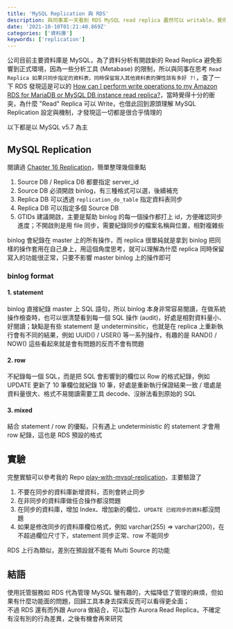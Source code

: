 ```yaml
---
title: 'MySQL Replication 與 RDS'
description: 與同事某一天看到 RDS MySQL read replica 盡然可以 writable，覺得這也太神奇了，花了點時間理解 MySQL Replication，並實驗怎樣的更改會導致 replication 中斷
date: '2021-10-10T01:21:40.869Z'
categories: ['資料庫']
keywords: ['replication']
---
```

公司目前主要資料庫是 MySQL，為了資料分析有開啟新的 Read Replica 避免影響到正式環境，因為一些分析工具 (Metabase) 的限制，所以與同事在思考 `Read Replica 如果只同步指定的資料表，同時保留寫入其他資料表的彈性該有多好 ?!`，查了一下 RDS 發現這是可以的 [How can I perform write operations to my Amazon RDS for MariaDB or MySQL DB instance read replica?](https://aws.amazon.com/premiumsupport/knowledge-center/rds-read-replica/)，當時覺得十分的衝突，為什麼 "Read" Replica 可以 Write，也借此回到源頭理解 MySQL Replication 設定與機制，才發現這一切都是很合乎情理的

以下都是以 MySQL v5.7 為主
## MySQL Replication
閱讀過 [Chapter 16 Replication](https://dev.mysql.com/doc/refman/5.7/en/replication.html)，簡單整理幾個重點
1. Source DB / Replica DB 都要指定 server_id
2. Source DB 必須開啟 binlog，有三種格式可以選，後續補充
3. Replica DB 可以透過 `replication_do_table` 指定資料表同步
4. Replica DB 可以指定多個 Source DB
5. GTIDs 建議開啟，主要是幫助 binlog 的每一個操作都打上 id，方便確認同步進度；不開啟則是用 file 同步，需要紀錄同步的檔案名稱與位置，相對複雜些

binlog 會紀錄在 master 上的所有操作，而 replica 很單純就是拿到 binlog 把同樣的操作套用在自己身上，用這個角度思考，就可以理解為什麼 replica 同時保留寫入的功能很正常，只要不影響 master binlog 上的操作即可

### binlog format
#### 1. statement
binlog 直接紀錄 master 上 SQL 語句，所以 binlog 本身非常容易閱讀，在做系統操作檢查時，也可以很清楚看到每一個 SQL 操作 (audit)，好處是相對資料量小、好閱讀；缺點是有些 statement 是 undeterminsitic，也就是在 replica 上重新執行會有不同的結果，例如 UUID() / USER() 等一系列操作，有趣的是 RAND() / NOW() 這些看起來就是會有問題的反而不會有問題

#### 2. row
不紀錄每一個 SQL，而是把 SQL 會影響到的欄位以 Row 的格式紀錄，例如 UPDATE 更新了 10 筆欄位就紀錄 10 筆，好處是重新執行保證結果一致 / 壞處是資料量很大、格式不易閱讀需要工具 decode、沒辦法看到原始的 SQL

#### 3. mixed
結合 statement / row 的優點，只有遇上 undeterministic 的 statement 才會用 row 紀錄，這也是 RDS 預設的格式

## 實驗
完整實驗可以參考我的 Repo [play-with-mysql-replication](https://github.com/sj82516/play-with-mysql-replication)，主要驗證了
1. 不要在同步的資料庫新增資料，否則會終止同步
2. 在非同步的資料庫做任合操作都沒問題
3. 在同步的資料庫，增加 Index、增加新的欄位、`UPDATE 已經同步的資料`都沒問題
4. 如果是修改同步的資料庫欄位格式，例如 varchar(255) => varchar(200)，在不超過欄位尺寸下，statement 同步正常、row 不能同步

RDS 上行為類似，差別在預設就不能有 Multi Source 的功能

## 結語
使用託管服務如 RDS 代為管理 MySQL 蠻有趣的，大幅降低了管理的麻煩，但如果有什麼功能面的問題，回歸工具本身去探索反而可以看得更全面；  
不過 RDS 還有而外跟 Aurora 做結合，可以製作 Aurora Read Replica，不確定有沒有別的行為差異，之後有機會再來研究
